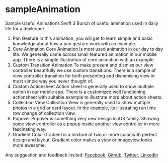 # sampleAnimation
Sample Useful Animations Swift 3
Bunch of useful animation used in daily life for a devleoper
1. Pan Gesture
In this animation, you will get to learn simple and basic knowledge about how a pan gesture work with an example.
2. Core Animation
Core Animation is most used animation in our day to day life. We generally came across small featured animation in our mobile app. There is a simple illustration of core animation with an example.
3. Custom Transition Animation
To make present and dismiss our view controller beautifully we use custom transitions. There is a sample of view controller transition for both presenting and dismmising view in most simple way you never thought of.
4. Custom Actionsheet
Action sheet is generally used to show multiple option in our mobile app. There is a customized well functioning actionsheet with suitable example to illustrate more about action sheets.
5. Collection View
Collection View is generally used to show multiple photos in a grid or card layout. In the example, its illustrating run time row change of collection view.
6. Popover
Popover is something very new design in iOS family. Showing some view controller as a popup inside another view controller in more fascinating way.
7. Gradient
Color Gradient is a mixture of two or more color with perfect design and layout. Gradient color makes a view or imageview looks more awesome.



Any suggestion and feedback invited:
[Facebook](https://www.facebook.com/dsrijan),
[Github](https://www.github.com/dsrijan),
[Twitter](https://www.twitter.com/asksrijan),
[LinkedIn](https://www.linkedin.com/in/srijan12345/)

